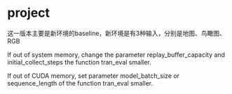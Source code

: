 # project
这一版本主要是新环境的baseline，新环境是有3种输入，分别是地图、鸟瞰图、RGB

If out of system memory, change the parameter replay_buffer_capacity and initial_collect_steps the function tran_eval smaller.

If out of CUDA memory, set parameter model_batch_size or sequence_length of the function tran_eval smaller.

